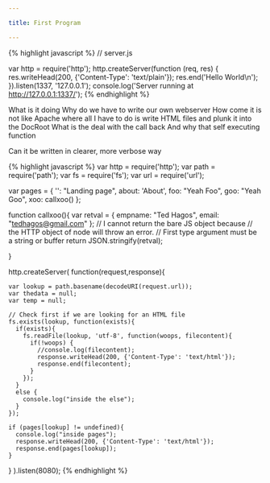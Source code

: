 ```yaml
---

title: First Program

---
```


{% highlight javascript %}
// server.js
    
var http = require('http');
http.createServer(function (req, res) {
  res.writeHead(200, {'Content-Type': 'text/plain'});
  res.end('Hello World\n');
}).listen(1337, '127.0.0.1');
console.log('Server running at http://127.0.0.1:1337/');
{% endhighlight %}

What is it doing
Why do we have to write our own webserver
How come it is not like Apache where all I have to do is write HTML files and plunk it into the DocRoot
What is the deal with the call back
And why that self executing function

Can it be written in clearer, more verbose way

{% highlight javascript %}
var http = require('http');
var path = require('path');
var fs = require('fs');
var url = require('url');

var pages = {
  '': "Landing page",
  about: 'About',
  foo: "Yeah Foo",
  goo: "Yeah Goo",
  xoo: callxoo()
};

function callxoo(){
  var retval = {
    empname: "Ted Hagos",
    email: "tedhagos@gmail.com"
  };
  // I cannot return the bare JS object because
  // the HTTP object of node will throw an error.
  // First type argument must be a string or buffer
  return JSON.stringify(retval);
  
}

http.createServer(
  function(request,response){
    
    var lookup = path.basename(decodeURI(request.url));
    var thedata = null;
    var temp = null;
    
    // Check first if we are looking for an HTML file
    fs.exists(lookup, function(exists){
      if(exists){
        fs.readFile(lookup, 'utf-8', function(woops, filecontent){
          if(!woops) {
            //console.log(filecontent);
            response.writeHead(200, {'Content-Type': 'text/html'});
            response.end(filecontent);
          }
        }); 
      }
      else {
        console.log("inside the else");
      }
    });
        
    if (pages[lookup] != undefined){
      console.log("inside pages");
      response.writeHead(200, {'Content-Type': 'text/html'});
      response.end(pages[lookup]);
    }           
  }
).listen(8080);
{% endhighlight %}


